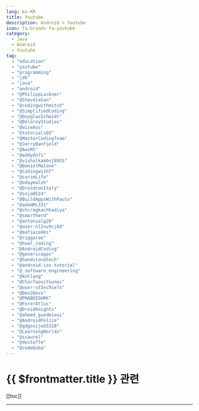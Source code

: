 ```yaml
---
lang: ko-KR
title: Youtube
description: Android > Youtube
icon: fa-brands fa-youtube
category:
  - Java
  - Android
  - Youtube
tag: 
  - "education"
  - "youtube"
  - "programming"
  - "jdk"
  - "java"
  - "android"
  - "@PhilippLackner"
  - "@StevdzaSan"
  - "@codingwithmitch"
  - "@SimplifiedCoding"
  - "@DouglasSchmidt"
  - "@DelaroyStudios"
  - "@wiseAss"
  - "@tutorialsEU"
  - "@MasterCodingTeam"
  - "@JerryBanfield"
  - "@AwsRh"
  - "@eddydn71"
  - "@vishalkamboj8955"
  - "@DanielMalone"
  - "@CodingwithT"
  - "@sarimLife"
  - "@odaymaleh"
  - "@DroidconItaly"
  - "@soja0524"
  - "@BuildAppsWithPaulo"
  - "@adamMc331"
  - "@chiragkachhadiya"
  - "@smartherd"
  - "@antoniolg28"
  - "@user-nl2vv9cj8d"
  - "@mafiacodes"
  - "@riggaroo"
  - "@howl_coding"
  - "@AndroidCoding"
  - "@genericapps"
  - "@handstandtech"
  - "@android-ios-tutorial"
  - "@_software_engineering"
  - "@kotlang"
  - "@CharfaouiYounes"
  - "@user-st5nc9ie7x"
  - "@Dev2Devs"
  - "@PRABEESHRK"
  - "@FererAtlus"
  - "@DroidKnights"
  - "@ahmed_guedmioui"
  - "@AndroidPolice"
  - "@gdgosijek5328"
  - "@LearningWorldz"
  - "@ssaurel"
  - "@destoffe"
  - "@codeboba"
---
```



# {{ $frontmatter.title }} 관련

[[toc]]

---

<MyYouTubeItems jsonName="yu-PhilippLackner" /><!-- Philipp Lackner -->
<MyYouTubeItems jsonName="yu-StevdzaSan" /><!-- Stevdza-San -->
<MyYouTubeItems jsonName="yu-codingwithmitch" /><!-- CodingWithMitch -->
<MyYouTubeItems jsonName="yu-SimplifiedCoding" /><!-- Simplified Coding -->
<MyYouTubeItems jsonName="yu-DouglasSchmidt" /><!-- Douglas Schmidt -->
<MyYouTubeItems jsonName="yu-DelaroyStudios" /><!-- Delaroy Studios -->
<MyYouTubeItems jsonName="yu-wiseAss" /><!-- Ryan Michael Kay -->
<MyYouTubeItems jsonName="yu-tutorialsEU" /><!-- tutorialsEU -->
<MyYouTubeItems jsonName="yu-MasterCodingTeam" /><!-- Master Coding  -->
<MyYouTubeItems jsonName="yu-JerryBanfield" /><!-- Jerry Banfield -->
<MyYouTubeItems jsonName="yu-AwsRh" /><!-- Aws Rh -->
<MyYouTubeItems jsonName="yu-eddydn71" /><!-- EDMT Dev -->
<MyYouTubeItems jsonName="yu-vishalkamboj8955" /><!-- Vishal Kamboj -->
<MyYouTubeItems jsonName="yu-DanielMalone" /><!-- DJ Malone -->
<MyYouTubeItems jsonName="yu-CodingwithT" /><!-- Coding With Tea -->
<MyYouTubeItems jsonName="yu-sarimLife" /><!-- Sarim Khan -->
<MyYouTubeItems jsonName="yu-odaymaleh" /><!-- Oday Maleh -->
<MyYouTubeItems jsonName="yu-DroidconItaly" /><!-- Android Heroes -->
<MyYouTubeItems jsonName="yu-soja0524" /><!-- Code with Joyce -->
<MyYouTubeItems jsonName="yu-BuildAppsWithPaulo" /><!-- Build Apps With Paulo -->
<MyYouTubeItems jsonName="yu-adamMc331" /><!-- Adam McNeilly -->
<MyYouTubeItems jsonName="yu-chiragkachhadiya" /><!-- Chirag Kachhadiya -->
<MyYouTubeItems jsonName="yu-smartherd" /><!-- Smartherd -->
<MyYouTubeItems jsonName="yu-antoniolg28" /><!-- Antonio Leiva - Android & Kotlin Development -->
<MyYouTubeItems jsonName="yu-user-nl2vv9cj8d" /><!-- 양재동 코드랩 -->
<MyYouTubeItems jsonName="yu-mafiacodes" /><!-- Mafia Codes -->
<MyYouTubeItems jsonName="yu-riggaroo" /><!-- Rebecca Franks -->
<MyYouTubeItems jsonName="yu-howl_coding" /><!-- 하울의 코딩 채널 -->
<MyYouTubeItems jsonName="yu-AndroidCoding" /><!-- Android Coding -->
<MyYouTubeItems jsonName="yu-genericapps" /><!-- Generic Apps -->
<MyYouTubeItems jsonName="yu-handstandtech" /><!-- Handstand Technologies -->
<MyYouTubeItems jsonName="yu-android-ios-tutorial" /><!-- Let's Finish this APP - Kotlin and Swift Tutorials -->
<MyYouTubeItems jsonName="yu-_software_engineering" /><!-- Software Engineering عالرايق -->
<MyYouTubeItems jsonName="yu-kotlang" /><!-- Mohammad Arif -->
<MyYouTubeItems jsonName="yu-CharfaouiYounes" /><!-- Charfaoui Younes -->
<MyYouTubeItems jsonName="yu-user-st5nc9ie7x" /><!-- 슬기로운코딩생활 -->
<MyYouTubeItems jsonName="yu-Dev2Devs" /><!-- Dev2Devs -->
<MyYouTubeItems jsonName="yu-PRABEESHRK" /><!-- PRABEESH R K -->
<MyYouTubeItems jsonName="yu-FererAtlus"/><!-- Ferer Atlus -->
<MyYouTubeItems jsonName="yu-ahmed_guedmioui" /><!-- Ahmed Guedmioui -->
<MyYouTubeItems jsonName="yu-DroidKnights" /><!-- DroidKnights -->
<MyYouTubeItems jsonName="yu-AndroidPolice" /><!-- Android Police -->
<MyYouTubeItems jsonName="yu-gdgosijek5328" /><!-- GDG Osijek -->
<MyYouTubeItems jsonName="yu-LearningWorldz" /><!-- LearningWorldz -->
<MyYouTubeItems jsonName="yu-ssaurel" /><!-- Sylvain Saurel -->
<MyYouTubeItems jsonName="yu-destoffe" /><!-- Destoffe -->
<MyYouTubeItems jsonName="yu-codeboba" /><!-- Code Boba -->
<MyYouTubeItems jsonName="yu-tareksabry5231" /><!-- Tarek Sabry -->
<MyYouTubeItems jsonName="yu-danieltalkscode" /><!-- Daniel Talks Code -->
<MyYouTubeItems jsonName="yu-LelandRichardsonDev" /><!-- Leland Richardson -->
<MyYouTubeItems jsonName="yu-AndroidGeekCo" /><!-- Android Geek -->
<MyYouTubeItems jsonName="yu-AndroidBroadcast" /><!-- Android Broadcast. Все об Андроид разработке -->
<MyYouTubeItems jsonName="yu-shanezzarwritingapps7980" /><!-- ShanezzarWritingApps -->
<MyYouTubeItems jsonName="yu-codeutility6860" /><!-- Code Utility -->
<MyYouTubeItems jsonName="yu-joeparysacademy5810" /><!-- Joe Parys Academy -->
<MyYouTubeItems jsonName="yu-ElectronicArmory" /><!-- Electronic Armory -->
<MyYouTubeItems jsonName="yu-odayprogrammer" /><!-- Oday -->
<MyYouTubeItems jsonName="yu-nileshtechnology" /><!-- Nilesh Technology -->
<MyYouTubeItems jsonName="yu-hongdroid94" /><!-- hongdroid홍드로이드 -->
<MyYouTubeItems jsonName="yu-AndroidAuthority" /><!-- Android Authority -->
<MyYouTubeItems jsonName="yu-NobelTech" /><!-- Nobel Tech -->
<MyYouTubeItems jsonName="yu-codingambitions" /><!-- Coding Ambitions -->
<MyYouTubeItems jsonName="yu-AndroidDialogs" /><!-- Android Dialogs -->
<MyYouTubeItems jsonName="yu-perfology" /><!-- Perfology -->
<MyYouTubeItems jsonName="yu-s.sellmair" /><!-- Sebastian Sellmair -->
<MyYouTubeItems jsonName="yu-Skiptools" /><!-- Skip -->

<TagLinks />